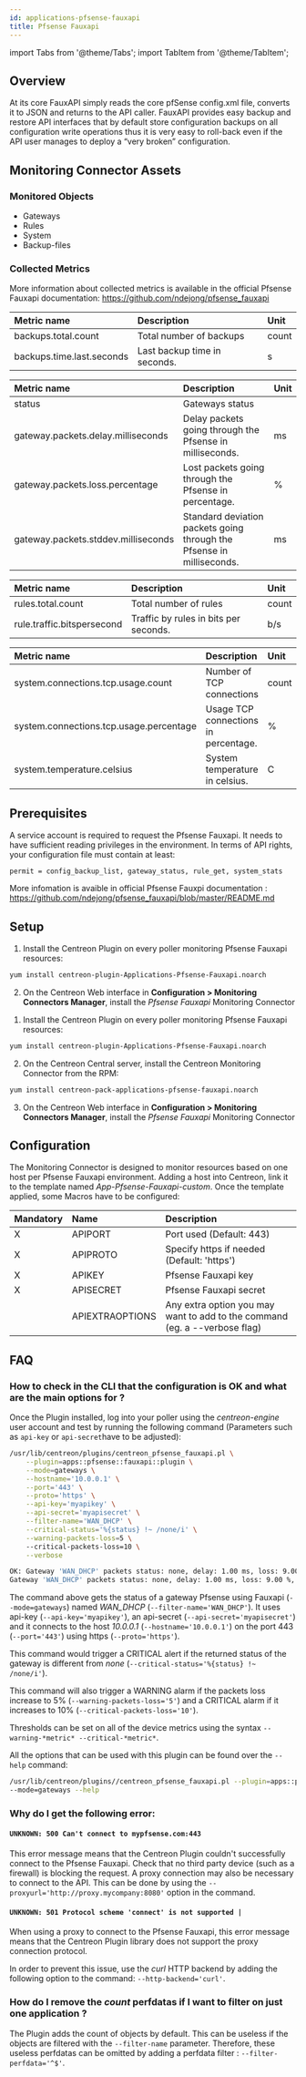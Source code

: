 ```yaml
---
id: applications-pfsense-fauxapi
title: Pfsense Fauxapi
---
```

import Tabs from '@theme/Tabs';
import TabItem from '@theme/TabItem';


## Overview

At its core FauxAPI simply reads the core pfSense config.xml file, converts it to JSON and returns to the API caller. 
FauxAPI provides easy backup and restore API interfaces that by default store configuration backups on all configuration write operations thus it is very easy to roll-back
even if the API user manages to deploy a “very broken” configuration.

## Monitoring Connector Assets

### Monitored Objects

* Gateways
* Rules
* System
* Backup-files

### Collected Metrics

More information about collected metrics is available in the official Pfsense Fauxapi documentation: https://github.com/ndejong/pfsense_fauxapi

<Tabs groupId="sync">
<TabItem value="Backup-files" label="Backup-files">

| Metric name                                | Description                 | Unit  |
| :----------------------------------------- | :---------------------------| :---- | 
| backups.total.count                        | Total number of backups     | count |
| backups.time.last.seconds                  | Last backup time in seconds.| s     |

</TabItem>
<TabItem value="Gateways" label="Gateways">

| Metric name                                 | Description                                                          | Unit |
| :------------------------------------------ | :------------------------------------------------------------------- | :--- |
| status                                      | Gateways status                                                      |      |
| gateway.packets.delay.milliseconds          | Delay packets going through the Pfsense in milliseconds.             | ms   |
| gateway.packets.loss.percentage             | Lost packets going through the Pfsense in percentage.                | %    |
| gateway.packets.stddev.milliseconds         | Standard deviation packets going through the Pfsense in milliseconds.| ms   |

</TabItem>
<TabItem value="Rules" label="Rules">

| Metric name                 | Description                                           | Unit  |
| :-------------------------- | :-----------------------------------------------------| :---- |
| rules.total.count           | Total number of rules                                 | count |
| rule.traffic.bitspersecond  | Traffic by rules in bits per seconds.| b/s   |

</TabItem>
<TabItem value="System" label="System">

| Metric name                                | Description                         | Unit  |
| :----------------------------------------- | :-----------------------------------| :---- |
| system.connections.tcp.usage.count         | Number of TCP connections           | count |
| system.connections.tcp.usage.percentage    | Usage TCP connections in percentage.| %     |
| system.temperature.celsius                 | System temperature in celsius.      | C     |

</TabItem>
</Tabs>

## Prerequisites

A service account is required to request the Pfsense Fauxapi. It needs to have sufficient reading privileges in the environment.
In terms of API rights, your configuration file must contain at least:

```
permit = config_backup_list, gateway_status, rule_get, system_stats
```

More infomation is avaible in official Pfsense Fauxpi documentation : https://github.com/ndejong/pfsense_fauxapi/blob/master/README.md

## Setup

<Tabs groupId="sync">
<TabItem value="Online License" label="Online License">

1. Install the Centreon Plugin on every poller monitoring Pfsense Fauxapi resources:

```bash
yum install centreon-plugin-Applications-Pfsense-Fauxapi.noarch
```

2. On the Centreon Web interface in **Configuration > Monitoring Connectors Manager**, install the *Pfsense Fauxapi* Monitoring Connector

</TabItem>
<TabItem value="Offline License" label="Offline License">

1. Install the Centreon Plugin on every poller monitoring Pfsense Fauxapi resources:

```bash
yum install centreon-plugin-Applications-Pfsense-Fauxapi.noarch
```

2. On the Centreon Central server, install the Centreon Monitoring Connector from the RPM:

```bash
yum install centreon-pack-applications-pfsense-fauxapi.noarch
```

3. On the Centreon Web interface in **Configuration > Monitoring Connectors Manager**, install the *Pfsense Fauxapi* Monitoring Connector

</TabItem>
</Tabs>

## Configuration

The Monitoring Connector is designed to monitor resources based on one host per Pfsense Fauxapi environment.
Adding a host into Centreon, link it to the template named *App-Pfsense-Fauxapi-custom*. 
Once the template applied, some Macros have to be configured:

| Mandatory | Name            | Description                                                                |
| :-------- | :-------------- | :------------------------------------------------------------------------- |
| X         | APIPORT         | Port used (Default: 443)                                                   |
| X         | APIPROTO        | Specify https if needed (Default: 'https')                                 |
| X         | APIKEY          | Pfsense Fauxapi key                                                        |
| X         | APISECRET       | Pfsense Fauxapi secret                                                     |
|    	    | APIEXTRAOPTIONS | Any extra option you may want to add to the command (eg. a --verbose flag) |

## FAQ

### How to check in the CLI that the configuration is OK and what are the main options for ?

Once the Plugin installed, log into your poller using the *centreon-engine* user account and test by running the following command (Parameters such as ```api-key``` or ```api-secret```have to be adjusted):

```bash
/usr/lib/centreon/plugins/centreon_pfsense_fauxapi.pl \
    --plugin=apps::pfsense::fauxapi::plugin \
    --mode=gateways \
    --hostname='10.0.0.1' \
    --port='443' \
    --proto='https' \
    --api-key='myapikey' \
    --api-secret='myapisecret' \
    --filter-name='WAN_DHCP' \
    --critical-status='%{status} !~ /none/i' \
    --warning-packets-loss=5 \ 
    --critical-packets-loss=10 \
    --verbose

OK: Gateway 'WAN_DHCP' packets status: none, delay: 1.00 ms, loss: 9.00 %, stddev: 7.00 ms | 'WAN_DHCP#gateway.packets.delay.milliseconds'=1.00ms;;120;300; 'WAN_DHCP#gateway.packets.loss.percentage'=9.00%;;;5;10 'WAN_DHCP#gateway.packets.stddev.milliseconds'=7.00ms;;360;480;
Gateway 'WAN_DHCP' packets status: none, delay: 1.00 ms, loss: 9.00 %, stddev: 7.00 ms
```

The command above gets the status of a gateway Pfsense using Fauxapi (```--mode=gateways```) named *WAN_DHCP* (```--filter-name='WAN_DHCP'```). 
It uses api-key (```--api-key='myapikey'```), an api-secret (```--api-secret='myapisecret'```)
and it connects to the host _10.0.0.1_ (```--hostname='10.0.0.1'```) 
on the port 443 (```--port='443'```) using https (```--proto='https'```).

This command would trigger a CRITICAL alert if the returned status of the gateway is different from *none* (```--critical-status='%{status} !~ /none/i'```).

This command will also trigger a WARNING alarm if the packets loss increase to 5% (```--warning-packets-loss='5'```)
and a CRITICAL alarm if it increases to 10% (```--critical-packets-loss='10'```).

Thresholds can be set on all of the device metrics using the syntax ```--warning-*metric* --critical-*metric*```.

All the options that can be used with this plugin can be found over the ```--help``` command:

```bash
/usr/lib/centreon/plugins//centreon_pfsense_fauxapi.pl --plugin=apps::pfsense::fauxapi::plugin \
--mode=gateways --help
```

### Why do I get the following error: 

#### ```UNKNOWN: 500 Can't connect to mypfsense.com:443```

This error message means that the Centreon Plugin couldn't successfully connect to the Pfsense Fauxapi.
Check that no third party device (such as a firewall) is blocking the request.
A proxy connection may also be necessary to connect to the API. This can be done by using the ```--proxyurl='http://proxy.mycompany:8080'``` option in the command.

#### ```UNKNOWN: 501 Protocol scheme 'connect' is not supported |``` 

When using a proxy to connect to the Pfsense Fauxapi, this error message means that the Centreon Plugin library does not support
the proxy connection protocol.

In order to prevent this issue, use the *curl* HTTP backend by adding the following option to the command: ```--http-backend='curl'```.

### How do I remove the *count* perfdatas if I want to filter on just one application ?

The Plugin adds the count of objects by default. This can be useless if the objects are filtered with the ```--filter-name``` parameter.
Therefore, these useless perfdatas can be omitted by adding a perfdata filter : ```--filter-perfdata='^$'```.
